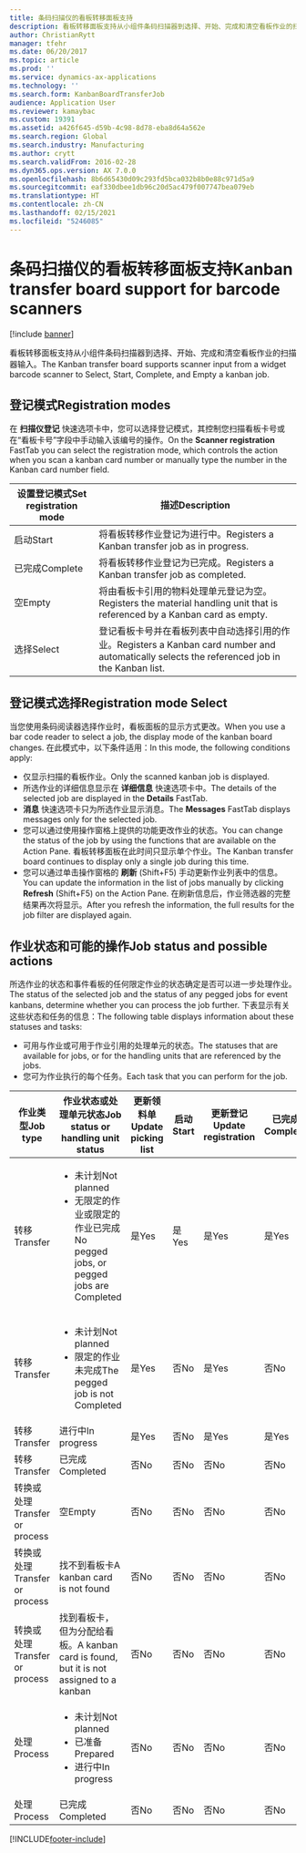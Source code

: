 ```yaml
---
title: 条码扫描仪的看板转移面板支持
description: 看板转移面板支持从小组件条码扫描器到选择、开始、完成和清空看板作业的扫描器输入。
author: ChristianRytt
manager: tfehr
ms.date: 06/20/2017
ms.topic: article
ms.prod: ''
ms.service: dynamics-ax-applications
ms.technology: ''
ms.search.form: KanbanBoardTransferJob
audience: Application User
ms.reviewer: kamaybac
ms.custom: 19391
ms.assetid: a426f645-d59b-4c98-8d78-eba8d64a562e
ms.search.region: Global
ms.search.industry: Manufacturing
ms.author: crytt
ms.search.validFrom: 2016-02-28
ms.dyn365.ops.version: AX 7.0.0
ms.openlocfilehash: 8b6d65430d09c293fd5bca032b8b0e88c971d5a9
ms.sourcegitcommit: eaf330dbee1db96c20d5ac479f007747bea079eb
ms.translationtype: HT
ms.contentlocale: zh-CN
ms.lasthandoff: 02/15/2021
ms.locfileid: "5246085"
---
```

# <a name="kanban-transfer-board-support-for-barcode-scanners"></a><span data-ttu-id="2c9d5-103">条码扫描仪的看板转移面板支持</span><span class="sxs-lookup"><span data-stu-id="2c9d5-103">Kanban transfer board support for barcode scanners</span></span>

[!include [banner](../includes/banner.md)]

<span data-ttu-id="2c9d5-104">看板转移面板支持从小组件条码扫描器到选择、开始、完成和清空看板作业的扫描器输入。</span><span class="sxs-lookup"><span data-stu-id="2c9d5-104">The Kanban transfer board supports scanner input from a widget barcode scanner to Select, Start, Complete, and Empty a kanban job.</span></span>

<a name="registration-modes"></a><span data-ttu-id="2c9d5-105">登记模式</span><span class="sxs-lookup"><span data-stu-id="2c9d5-105">Registration modes</span></span>
------------------

<span data-ttu-id="2c9d5-106">在 **扫描仪登记** 快速选项卡中，您可以选择登记模式，其控制您扫描看板卡号或在“看板卡号”字段中手动输入该编号的操作。</span><span class="sxs-lookup"><span data-stu-id="2c9d5-106">On the **Scanner registration** FastTab you can select the registration mode, which controls the action when you scan a kanban card number or manually type the number in the Kanban card number field.</span></span>

| <span data-ttu-id="2c9d5-107">设置登记模式</span><span class="sxs-lookup"><span data-stu-id="2c9d5-107">Set registration mode</span></span> | <span data-ttu-id="2c9d5-108">描述</span><span class="sxs-lookup"><span data-stu-id="2c9d5-108">Description</span></span>                                                                                     |
|-----------------------|-------------------------------------------------------------------------------------------------|
| <span data-ttu-id="2c9d5-109">启动</span><span class="sxs-lookup"><span data-stu-id="2c9d5-109">Start</span></span>                 | <span data-ttu-id="2c9d5-110">将看板转移作业登记为进行中。</span><span class="sxs-lookup"><span data-stu-id="2c9d5-110">Registers a Kanban transfer job as in progress.</span></span>                                                 |
| <span data-ttu-id="2c9d5-111">已完成</span><span class="sxs-lookup"><span data-stu-id="2c9d5-111">Complete</span></span>              | <span data-ttu-id="2c9d5-112">将看板转移作业登记为已完成。</span><span class="sxs-lookup"><span data-stu-id="2c9d5-112">Registers a Kanban transfer job as completed.</span></span>                                                   |
| <span data-ttu-id="2c9d5-113">空</span><span class="sxs-lookup"><span data-stu-id="2c9d5-113">Empty</span></span>                 | <span data-ttu-id="2c9d5-114">将由看板卡引用的物料处理单元登记为空。</span><span class="sxs-lookup"><span data-stu-id="2c9d5-114">Registers the material handling unit that is referenced by a Kanban card as empty.</span></span>              |
| <span data-ttu-id="2c9d5-115">选择</span><span class="sxs-lookup"><span data-stu-id="2c9d5-115">Select</span></span>                | <span data-ttu-id="2c9d5-116">登记看板卡号并在看板列表中自动选择引用的作业。</span><span class="sxs-lookup"><span data-stu-id="2c9d5-116">Registers a Kanban card number and automatically selects the referenced job in the Kanban list.</span></span> |

 
<a name="registration-mode-select"></a><span data-ttu-id="2c9d5-117">登记模式选择</span><span class="sxs-lookup"><span data-stu-id="2c9d5-117">Registration mode Select</span></span>
------------------------

<span data-ttu-id="2c9d5-118">当您使用条码阅读器选择作业时，看板面板的显示方式更改。</span><span class="sxs-lookup"><span data-stu-id="2c9d5-118">When you use a bar code reader to select a job, the display mode of the kanban board changes.</span></span> <span data-ttu-id="2c9d5-119">在此模式中，以下条件适用：</span><span class="sxs-lookup"><span data-stu-id="2c9d5-119">In this mode, the following conditions apply:</span></span>

-   <span data-ttu-id="2c9d5-120">仅显示扫描的看板作业。</span><span class="sxs-lookup"><span data-stu-id="2c9d5-120">Only the scanned kanban job is displayed.</span></span>
-   <span data-ttu-id="2c9d5-121">所选作业的详细信息显示在 **详细信息** 快速选项卡中。</span><span class="sxs-lookup"><span data-stu-id="2c9d5-121">The details of the selected job are displayed in the **Details** FastTab.</span></span>
-   <span data-ttu-id="2c9d5-122">**消息** 快速选项卡只为所选作业显示消息。</span><span class="sxs-lookup"><span data-stu-id="2c9d5-122">The **Messages** FastTab displays messages only for the selected job.</span></span>
-   <span data-ttu-id="2c9d5-123">您可以通过使用操作窗格上提供的功能更改作业的状态。</span><span class="sxs-lookup"><span data-stu-id="2c9d5-123">You can change the status of the job by using the functions that are available on the Action Pane.</span></span> <span data-ttu-id="2c9d5-124">看板转移面板在此时间只显示单个作业。</span><span class="sxs-lookup"><span data-stu-id="2c9d5-124">The Kanban transfer board continues to display only a single job during this time.</span></span>
-   <span data-ttu-id="2c9d5-125">您可以通过单击操作窗格的 **刷新** (Shift+F5) 手动更新作业列表中的信息。</span><span class="sxs-lookup"><span data-stu-id="2c9d5-125">You can update the information in the list of jobs manually by clicking **Refresh** (Shift+F5) on the Action Pane.</span></span> <span data-ttu-id="2c9d5-126">在刷新信息后，作业筛选器的完整结果再次将显示。</span><span class="sxs-lookup"><span data-stu-id="2c9d5-126">After you refresh the information, the full results for the job filter are displayed again.</span></span>

## <a name="job-status-and-possible-actions"></a><span data-ttu-id="2c9d5-127">作业状态和可能的操作</span><span class="sxs-lookup"><span data-stu-id="2c9d5-127">Job status and possible actions</span></span>
<span data-ttu-id="2c9d5-128">所选作业的状态和事件看板的任何限定作业的状态确定是否可以进一步处理作业。</span><span class="sxs-lookup"><span data-stu-id="2c9d5-128">The status of the selected job and the status of any pegged jobs for event kanbans, determine whether you can process the job further.</span></span> <span data-ttu-id="2c9d5-129">下表显示有关这些状态和任务的信息：</span><span class="sxs-lookup"><span data-stu-id="2c9d5-129">The following table displays information about these statuses and tasks:</span></span>
-   <span data-ttu-id="2c9d5-130">可用与作业或可用于作业引用的处理单元的状态。</span><span class="sxs-lookup"><span data-stu-id="2c9d5-130">The statuses that are available for jobs, or for the handling units that are referenced by the jobs.</span></span>
-   <span data-ttu-id="2c9d5-131">您可为作业执行的每个任务。</span><span class="sxs-lookup"><span data-stu-id="2c9d5-131">Each task that you can perform for the job.</span></span>

<table>
<colgroup>
<col width="12%" />
<col width="12%" />
<col width="12%" />
<col width="12%" />
<col width="12%" />
<col width="12%" />
<col width="12%" />
<col width="12%" />
</colgroup>
<thead>
<tr class="header">
<th><span data-ttu-id="2c9d5-132">作业类型</span><span class="sxs-lookup"><span data-stu-id="2c9d5-132">Job type</span></span></th>
<th><span data-ttu-id="2c9d5-133">作业状态或处理单元状态</span><span class="sxs-lookup"><span data-stu-id="2c9d5-133">Job status or handling unit status</span></span></th>
<th><span data-ttu-id="2c9d5-134">更新领料单</span><span class="sxs-lookup"><span data-stu-id="2c9d5-134">Update picking list</span></span></th>
<th><span data-ttu-id="2c9d5-135">启动</span><span class="sxs-lookup"><span data-stu-id="2c9d5-135">Start</span></span></th>
<th><span data-ttu-id="2c9d5-136">更新登记</span><span class="sxs-lookup"><span data-stu-id="2c9d5-136">Update registration</span></span></th>
<th><span data-ttu-id="2c9d5-137">已完成</span><span class="sxs-lookup"><span data-stu-id="2c9d5-137">Complete</span></span></th>
<th><span data-ttu-id="2c9d5-138">空</span><span class="sxs-lookup"><span data-stu-id="2c9d5-138">Empty</span></span></th>
<th><span data-ttu-id="2c9d5-139">创建事件看板</span><span class="sxs-lookup"><span data-stu-id="2c9d5-139">Create event kanbans</span></span></th>
</tr>
</thead>
<tbody>
<tr class="odd">
<td><span data-ttu-id="2c9d5-140">转移</span><span class="sxs-lookup"><span data-stu-id="2c9d5-140">Transfer</span></span></td>
<td><ul>
<li><span data-ttu-id="2c9d5-141">未计划</span><span class="sxs-lookup"><span data-stu-id="2c9d5-141">Not planned</span></span></li>
<li><span data-ttu-id="2c9d5-142">无限定的作业或限定的作业已完成</span><span class="sxs-lookup"><span data-stu-id="2c9d5-142">No pegged jobs, or pegged jobs are Completed</span></span></li>
</ul></td>
<td><span data-ttu-id="2c9d5-143">是</span><span class="sxs-lookup"><span data-stu-id="2c9d5-143">Yes</span></span></td>
<td><span data-ttu-id="2c9d5-144">是</span><span class="sxs-lookup"><span data-stu-id="2c9d5-144">Yes</span></span></td>
<td><span data-ttu-id="2c9d5-145">是</span><span class="sxs-lookup"><span data-stu-id="2c9d5-145">Yes</span></span></td>
<td><span data-ttu-id="2c9d5-146">是</span><span class="sxs-lookup"><span data-stu-id="2c9d5-146">Yes</span></span></td>
<td><span data-ttu-id="2c9d5-147">否</span><span class="sxs-lookup"><span data-stu-id="2c9d5-147">No</span></span></td>
<td><span data-ttu-id="2c9d5-148">是</span><span class="sxs-lookup"><span data-stu-id="2c9d5-148">Yes</span></span></td>
</tr>
<tr class="even">
<td><span data-ttu-id="2c9d5-149">转移</span><span class="sxs-lookup"><span data-stu-id="2c9d5-149">Transfer</span></span></td>
<td><ul>
<li><span data-ttu-id="2c9d5-150">未计划</span><span class="sxs-lookup"><span data-stu-id="2c9d5-150">Not planned</span></span></li>
<li><span data-ttu-id="2c9d5-151">限定的作业未完成</span><span class="sxs-lookup"><span data-stu-id="2c9d5-151">The pegged job is not Completed</span></span></li>
</ul></td>
<td><span data-ttu-id="2c9d5-152">是</span><span class="sxs-lookup"><span data-stu-id="2c9d5-152">Yes</span></span></td>
<td><span data-ttu-id="2c9d5-153">否</span><span class="sxs-lookup"><span data-stu-id="2c9d5-153">No</span></span></td>
<td><span data-ttu-id="2c9d5-154">是</span><span class="sxs-lookup"><span data-stu-id="2c9d5-154">Yes</span></span></td>
<td><span data-ttu-id="2c9d5-155">否</span><span class="sxs-lookup"><span data-stu-id="2c9d5-155">No</span></span></td>
<td><span data-ttu-id="2c9d5-156">否</span><span class="sxs-lookup"><span data-stu-id="2c9d5-156">No</span></span></td>
<td><span data-ttu-id="2c9d5-157">否</span><span class="sxs-lookup"><span data-stu-id="2c9d5-157">No</span></span></td>
</tr>
<tr class="odd">
<td><span data-ttu-id="2c9d5-158">转移</span><span class="sxs-lookup"><span data-stu-id="2c9d5-158">Transfer</span></span></td>
<td><span data-ttu-id="2c9d5-159">进行中</span><span class="sxs-lookup"><span data-stu-id="2c9d5-159">In progress</span></span></td>
<td><span data-ttu-id="2c9d5-160">是</span><span class="sxs-lookup"><span data-stu-id="2c9d5-160">Yes</span></span></td>
<td><span data-ttu-id="2c9d5-161">否</span><span class="sxs-lookup"><span data-stu-id="2c9d5-161">No</span></span></td>
<td><span data-ttu-id="2c9d5-162">是</span><span class="sxs-lookup"><span data-stu-id="2c9d5-162">Yes</span></span></td>
<td><span data-ttu-id="2c9d5-163">是</span><span class="sxs-lookup"><span data-stu-id="2c9d5-163">Yes</span></span></td>
<td><span data-ttu-id="2c9d5-164">否</span><span class="sxs-lookup"><span data-stu-id="2c9d5-164">No</span></span></td>
<td><span data-ttu-id="2c9d5-165">否</span><span class="sxs-lookup"><span data-stu-id="2c9d5-165">No</span></span></td>
</tr>
<tr class="even">
<td><span data-ttu-id="2c9d5-166">转移</span><span class="sxs-lookup"><span data-stu-id="2c9d5-166">Transfer</span></span></td>
<td><span data-ttu-id="2c9d5-167">已完成</span><span class="sxs-lookup"><span data-stu-id="2c9d5-167">Completed</span></span></td>
<td><span data-ttu-id="2c9d5-168">否</span><span class="sxs-lookup"><span data-stu-id="2c9d5-168">No</span></span></td>
<td><span data-ttu-id="2c9d5-169">否</span><span class="sxs-lookup"><span data-stu-id="2c9d5-169">No</span></span></td>
<td><span data-ttu-id="2c9d5-170">否</span><span class="sxs-lookup"><span data-stu-id="2c9d5-170">No</span></span></td>
<td><span data-ttu-id="2c9d5-171">否</span><span class="sxs-lookup"><span data-stu-id="2c9d5-171">No</span></span></td>
<td><span data-ttu-id="2c9d5-172">是</span><span class="sxs-lookup"><span data-stu-id="2c9d5-172">Yes</span></span></td>
<td><span data-ttu-id="2c9d5-173">否</span><span class="sxs-lookup"><span data-stu-id="2c9d5-173">No</span></span></td>
</tr>
<tr class="odd">
<td><span data-ttu-id="2c9d5-174">转换或处理</span><span class="sxs-lookup"><span data-stu-id="2c9d5-174">Transfer or process</span></span></td>
<td><span data-ttu-id="2c9d5-175">空</span><span class="sxs-lookup"><span data-stu-id="2c9d5-175">Empty</span></span></td>
<td><span data-ttu-id="2c9d5-176">否</span><span class="sxs-lookup"><span data-stu-id="2c9d5-176">No</span></span></td>
<td><span data-ttu-id="2c9d5-177">否</span><span class="sxs-lookup"><span data-stu-id="2c9d5-177">No</span></span></td>
<td><span data-ttu-id="2c9d5-178">否</span><span class="sxs-lookup"><span data-stu-id="2c9d5-178">No</span></span></td>
<td><span data-ttu-id="2c9d5-179">否</span><span class="sxs-lookup"><span data-stu-id="2c9d5-179">No</span></span></td>
<td><span data-ttu-id="2c9d5-180">否</span><span class="sxs-lookup"><span data-stu-id="2c9d5-180">No</span></span></td>
<td><span data-ttu-id="2c9d5-181">否</span><span class="sxs-lookup"><span data-stu-id="2c9d5-181">No</span></span></td>
</tr>
<tr class="even">
<td><span data-ttu-id="2c9d5-182">转换或处理</span><span class="sxs-lookup"><span data-stu-id="2c9d5-182">Transfer or process</span></span></td>
<td><span data-ttu-id="2c9d5-183">找不到看板卡</span><span class="sxs-lookup"><span data-stu-id="2c9d5-183">A kanban card is not found</span></span></td>
<td><span data-ttu-id="2c9d5-184">否</span><span class="sxs-lookup"><span data-stu-id="2c9d5-184">No</span></span></td>
<td><span data-ttu-id="2c9d5-185">否</span><span class="sxs-lookup"><span data-stu-id="2c9d5-185">No</span></span></td>
<td><span data-ttu-id="2c9d5-186">否</span><span class="sxs-lookup"><span data-stu-id="2c9d5-186">No</span></span></td>
<td><span data-ttu-id="2c9d5-187">否</span><span class="sxs-lookup"><span data-stu-id="2c9d5-187">No</span></span></td>
<td><span data-ttu-id="2c9d5-188">否</span><span class="sxs-lookup"><span data-stu-id="2c9d5-188">No</span></span></td>
<td><span data-ttu-id="2c9d5-189">否</span><span class="sxs-lookup"><span data-stu-id="2c9d5-189">No</span></span></td>
</tr>
<tr class="odd">
<td><span data-ttu-id="2c9d5-190">转换或处理</span><span class="sxs-lookup"><span data-stu-id="2c9d5-190">Transfer or process</span></span></td>
<td><span data-ttu-id="2c9d5-191">找到看板卡，但为分配给看板。</span><span class="sxs-lookup"><span data-stu-id="2c9d5-191">A kanban card is found, but it is not assigned to a kanban</span></span></td>
<td><span data-ttu-id="2c9d5-192">否</span><span class="sxs-lookup"><span data-stu-id="2c9d5-192">No</span></span></td>
<td><span data-ttu-id="2c9d5-193">否</span><span class="sxs-lookup"><span data-stu-id="2c9d5-193">No</span></span></td>
<td><span data-ttu-id="2c9d5-194">否</span><span class="sxs-lookup"><span data-stu-id="2c9d5-194">No</span></span></td>
<td><span data-ttu-id="2c9d5-195">否</span><span class="sxs-lookup"><span data-stu-id="2c9d5-195">No</span></span></td>
<td><span data-ttu-id="2c9d5-196">否</span><span class="sxs-lookup"><span data-stu-id="2c9d5-196">No</span></span></td>
<td><span data-ttu-id="2c9d5-197">否</span><span class="sxs-lookup"><span data-stu-id="2c9d5-197">No</span></span></td>
</tr>
<tr class="even">
<td><span data-ttu-id="2c9d5-198">处理</span><span class="sxs-lookup"><span data-stu-id="2c9d5-198">Process</span></span></td>
<td><ul>
<li><span data-ttu-id="2c9d5-199">未计划</span><span class="sxs-lookup"><span data-stu-id="2c9d5-199">Not planned</span></span></li>
<li><span data-ttu-id="2c9d5-200">已准备</span><span class="sxs-lookup"><span data-stu-id="2c9d5-200">Prepared</span></span></li>
<li><span data-ttu-id="2c9d5-201">进行中</span><span class="sxs-lookup"><span data-stu-id="2c9d5-201">In progress</span></span></li>
</ul></td>
<td><span data-ttu-id="2c9d5-202">否</span><span class="sxs-lookup"><span data-stu-id="2c9d5-202">No</span></span></td>
<td><span data-ttu-id="2c9d5-203">否</span><span class="sxs-lookup"><span data-stu-id="2c9d5-203">No</span></span></td>
<td><span data-ttu-id="2c9d5-204">否</span><span class="sxs-lookup"><span data-stu-id="2c9d5-204">No</span></span></td>
<td><span data-ttu-id="2c9d5-205">否</span><span class="sxs-lookup"><span data-stu-id="2c9d5-205">No</span></span></td>
<td><span data-ttu-id="2c9d5-206">否</span><span class="sxs-lookup"><span data-stu-id="2c9d5-206">No</span></span></td>
<td><span data-ttu-id="2c9d5-207">否</span><span class="sxs-lookup"><span data-stu-id="2c9d5-207">No</span></span></td>
</tr>
<tr class="odd">
<td><span data-ttu-id="2c9d5-208">处理</span><span class="sxs-lookup"><span data-stu-id="2c9d5-208">Process</span></span></td>
<td><span data-ttu-id="2c9d5-209">已完成</span><span class="sxs-lookup"><span data-stu-id="2c9d5-209">Completed</span></span></td>
<td><span data-ttu-id="2c9d5-210">否</span><span class="sxs-lookup"><span data-stu-id="2c9d5-210">No</span></span></td>
<td><span data-ttu-id="2c9d5-211">否</span><span class="sxs-lookup"><span data-stu-id="2c9d5-211">No</span></span></td>
<td><span data-ttu-id="2c9d5-212">否</span><span class="sxs-lookup"><span data-stu-id="2c9d5-212">No</span></span></td>
<td><span data-ttu-id="2c9d5-213">否</span><span class="sxs-lookup"><span data-stu-id="2c9d5-213">No</span></span></td>
<td><span data-ttu-id="2c9d5-214">否</span><span class="sxs-lookup"><span data-stu-id="2c9d5-214">No</span></span></td>
<td><span data-ttu-id="2c9d5-215">否</span><span class="sxs-lookup"><span data-stu-id="2c9d5-215">No</span></span></td>
</tr>
</tbody>
</table>







[!INCLUDE[footer-include](../../includes/footer-banner.md)]